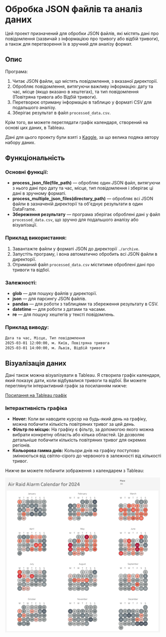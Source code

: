 # Обробка JSON файлів та аналіз даних

Цей проект призначений для обробки JSON файлів, які містять дані про повідомлення (зазвичай з інформацією про тривогу або відбій тривоги), а також для перетворення їх в зручний для аналізу формат.

## Опис

Програма:

1. Читає JSON файли, що містять повідомлення, з вказаної директорії.
2. Обробляє повідомлення, витягуючи важливу інформацію: дату та час, місце (якщо вказано в хештегах), та тип повідомлення (Повітряна тривога або Відбій тривоги).
3. Перетворює отриману інформацію в таблицю у форматі CSV для подальшого аналізу.
4. Зберігає результат в файл `processed_data.csv`.

Крім того, ви можете переглядати графік календаря, створений на основі цих даних, в Tableau.

Дані для цього проекту були взяті з [Kaggle](https://www.kaggle.com/), за що велика подяка автору набору даних.

## Функціональність

### Основні функції:

- **process_json_file(file_path)** — обробляє один JSON файл, витягуючи з нього дані про дату та час, місце, тип повідомлення і зберігає ці дані в зручному форматі.
- **process_multiple_json_files(directory_path)** — обробляє всі JSON файли в зазначеній директорії та об'єднує результати в один DataFrame.
- **Збереження результату** — програма зберігає оброблені дані у файл `processed_data.csv`, що зручно для подальшого аналізу або візуалізації.

### Приклад використання:

1. Завантажте файли у форматі JSON до директорії `./archive`.
2. Запустіть програму, і вона автоматично обробить всі JSON файли в директорії.
3. Отриманий файл `processed_data.csv` міститиме оброблені дані про тривоги та відбої.

### Залежності:

- **glob** — для пошуку файлів у директорії.
- **json** — для парсингу JSON файлів.
- **pandas** — для роботи з таблицями та збереження результату в CSV.
- **datetime** — для роботи з датами та часами.
- **re** — для пошуку хештегів у тексті повідомлень.

### Приклад виводу:

```csv
Дата та час, Місце, Тип повідомлення
2025-03-01 12:00:00, м. Київ, Повітряна тривога
2025-03-01 14:00:00, м. Львів, Відбій тривоги
```

## Візуалізація даних

Дані також можна візуалізувати в Tableau. Я створила графік календаря, який показує дати, коли відбувалися тривоги та відбої. Ви можете переглянути інтерактивний графік за посиланням нижче:

[Посилання на Tableau графік](https://public.tableau.com/views/AirRaidAlarmCalendarfor2024/Dashboard1?:language=en-US&:sid=&:redirect=auth&:display_count=n&:origin=viz_share_link)

### Інтерактивність графіка
- **Hover:** Коли ви наводите курсор на будь-який день на графіку, можна побачити кількість повітряних тривог за цей день.
- **Фільтр по місцю:** На графіку є фільтр, за допомогою якого можна вибрати конкретну область або кілька областей. Це дозволяє детальніше побачити кількість повітряних тривог для окремих регіонів.
- **Кольорова гамма днів:** Кольори днів на графіку поступово змінюються від світло-сірого до червоного в залежності від кількості тривог.

Нижче ви можете побачити зображення з календарем з Tableau:

<img src="./Dashboard_Air_Raid_Alarm_Calendar.png" alt="Календар з Tableau" width="500" height="500">
